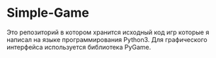 # Simple-Game
Это репозиторий в котором хранится исходный код игр которые я написал на языке программирования Python3.
Для графического интерфейса используется библиотека PyGame.  
